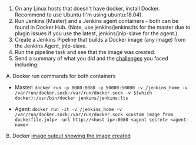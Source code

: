 1. On any Linux hosts that doesn't have docker, install Docker. Recommend to use Ubuntu (I'm using ubuntu:18.04). 
2. Run Jenkins [Master] and a Jenkins agent containers - both can be found in Docker Hub. 
(Note, use jenkins/jenkins:lts for the master due to plugin issues if you use the latest, jenkins/jnlp-slave for the agent.)
3. Create a Jenkins Pipeline that builds a Docker image (any image) from the Jenkins Agent, jnlp-slave.
4. Run the pipeline task and see that the image was created.
5. Send a summary of what you did and the [challenges](challenges.md) you faced including: 

A. Docker run commands for both containers
- Master:
	`docker run -p 8080:8080 -p 50000:50000 -v /jenkins_home -v /var/run/docker.sock:/var/run/docker.sock -v $(which docker):/usr/bin/docker jenkins/jenkins:lts`

- Agent:
	`docker run -it -v /jenkins_home -v /var/run/docker.sock:/var/run/docker.sock <custom image from dockerfile.jnlp> -url http://<host ip>:8080 <agent secret> <agent-name>`

B. Docker [image output showing the image created](docker-agent.md)
